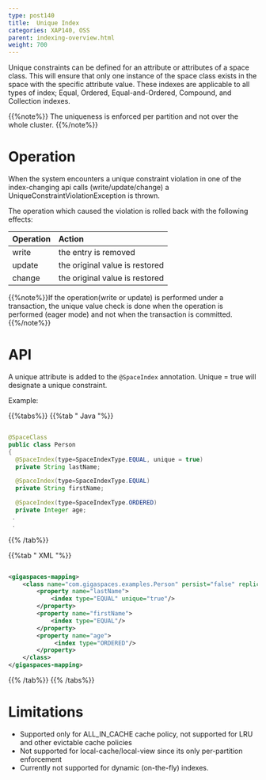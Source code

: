 ```yaml
---
type: post140
title:  Unique Index
categories: XAP140, OSS
parent: indexing-overview.html
weight: 700
---
```



Unique constraints can be defined for an attribute or attributes of a space class. This will ensure that only one instance of the space class exists in the space with the specific attribute value. These indexes are applicable to all types of index; Equal, Ordered, Equal-and-Ordered, Compound, and Collection indexes.

{{%note%}}
The uniqueness is enforced per partition and not over the whole cluster.
{{%/note%}}

# Operation

When the system encounters a unique constraint violation in one of the index-changing api calls (write/update/change) a  UniqueConstraintViolationException is thrown.

The operation which caused the violation is rolled back with the following effects:



| Operation | Action |
|:--------------|:------------|
|write|the entry is removed|
|update|the original value is restored|
|change|the original value is restored|

{{%note%}}If the operation(write or update) is performed under a transaction, the unique value check is done when the operation is performed (eager mode) and not when the transaction is committed. {{%/note%}}


# API

A unique attribute is added to the `@SpaceIndex` annotation. Unique = true will designate a unique constraint.

Example:

{{%tabs%}}
{{%tab "  Java "%}}

```java

@SpaceClass
public class Person
{
  @SpaceIndex(type=SpaceIndexType.EQUAL, unique = true)
  private String lastName;

  @SpaceIndex(type=SpaceIndexType.EQUAL)
  private String firstName;

  @SpaceIndex(type=SpaceIndexType.ORDERED)
  private Integer age;
 .
 .
```
{{% /tab%}}

{{%tab "  XML "%}}

```xml

<gigaspaces-mapping>
    <class name="com.gigaspaces.examples.Person" persist="false" replicate="false" fifo="false" >
        <property name="lastName">
            <index type="EQUAL" unique="true"/>
        </property>
        <property name="firstName">
            <index type="EQUAL"/>
        </property>
        <property name="age">
             <index type="ORDERED"/>
        </property>
    </class>
</gigaspaces-mapping>
```
{{% /tab%}}
{{% /tabs%}}

# Limitations

*	Supported only for ALL_IN_CACHE cache policy, not supported for LRU and other evictable cache policies
*	Not supported for local-cache/local-view since its only per-partition enforcement
*	Currently not supported for dynamic (on-the-fly) indexes.

